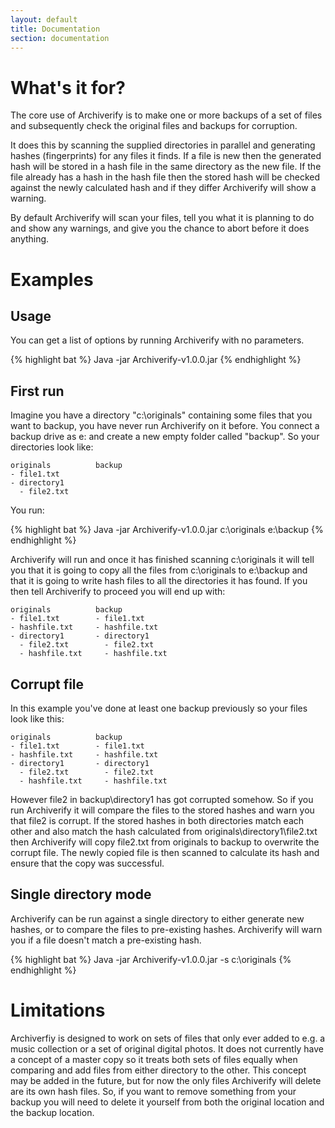 ```yaml
---
layout: default
title: Documentation
section: documentation
---
```


# What's it for?

The core use of Archiverify is to make one or more backups of a set of files and subsequently check the original files and backups for corruption.

It does this by scanning the supplied directories in parallel and generating hashes (fingerprints) for any files it finds. If a file is new then the generated hash will be stored in a hash file in the same directory as the new file. If the file already has a hash in the hash file then the stored hash will be checked against the newly calculated hash and if they differ Archiverify will show a warning.

By default Archiverify will scan your files, tell you what it is planning to do and show any warnings, and give you the chance to abort before it does anything.

# Examples

## Usage
You can get a list of options by running Archiverify with no parameters.

{% highlight bat %}
    Java -jar Archiverify-v1.0.0.jar
{% endhighlight %}

## First run
Imagine you have a directory "c:\originals" containing some files that you want to backup, you have never run Archiverify on it before. You connect a backup drive as e: and create a new empty folder called "backup". So your directories look like:

    originals          backup
    - file1.txt
    - directory1
      - file2.txt

You run:

{% highlight bat %}
    Java -jar Archiverify-v1.0.0.jar c:\originals e:\backup
{% endhighlight %}

Archiverify will run and once it has finished scanning c:\originals it will tell you that it is going to copy all the files from c:\originals to e:\backup and that it is going to write hash files to all the directories it has found. If you then tell Archiverify to proceed you will end up with:

    originals          backup
    - file1.txt        - file1.txt
    - hashfile.txt     - hashfile.txt
    - directory1       - directory1
      - file2.txt        - file2.txt
      - hashfile.txt     - hashfile.txt

##  Corrupt file
In this example you've done at least one backup previously so your files look like this:

    originals          backup
    - file1.txt        - file1.txt
    - hashfile.txt     - hashfile.txt
    - directory1       - directory1
      - file2.txt        - file2.txt
      - hashfile.txt     - hashfile.txt

However file2 in backup\directory1 has got corrupted somehow. So if you run Archiverify it will compare the files to the stored hashes and warn you that file2 is corrupt. If the stored hashes in both directories match each other and also match the hash calculated from originals\directory1\file2.txt then Archiverify will copy file2.txt from originals to backup to overwrite the corrupt file. The newly copied file is then scanned to calculate its hash and ensure that the copy was successful.

## Single directory mode
Archiverify can be run against a single directory to either generate new hashes, or to compare the files to pre-existing hashes. Archiverify will warn you if a file doesn't match a pre-existing hash.

{% highlight bat %}
    Java -jar Archiverify-v1.0.0.jar -s c:\originals
{% endhighlight %}

# Limitations

Archiverfiy is designed to work on sets of files that only ever added to e.g. a music collection or a set of original digital photos. It does not currently have a concept of a master copy so it treats both sets of files equally when comparing and add files from either directory to the other. This concept may be added in the future, but for now the only files Archiverify will delete are its own hash files. So, if you want to remove something from your backup you will need to delete it yourself from both the original location and the backup location.

